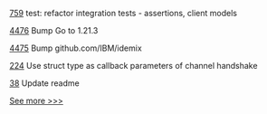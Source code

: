 
[759](https://github.com/hyperledger-labs/open-enterprise-agent/pull/759) test: refactor integration tests - assertions, client models

[4476](https://github.com/hyperledger/fabric/pull/4476) Bump Go to 1.21.3

[4475](https://github.com/hyperledger/fabric/pull/4475) Bump github.com/IBM/idemix

[224](https://github.com/hyperledger-labs/yui-ibc-solidity/pull/224) Use struct type as callback parameters of channel handshake

[38](https://github.com/hyperledger-labs/cc-tools/pull/38) Update readme


[See more >>>](https://start-here.hyperledger.org/pull-requests)
